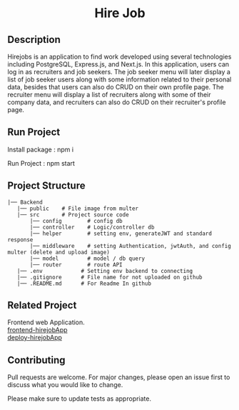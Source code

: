 <h1 align="center">Hire Job</h1>

## Description
Hirejobs is an application to find work developed using several technologies including PostgreSQL, Express.js, and Next.js. In this application, users can log in as recruiters and job seekers. The job seeker menu will later display a list of job seeker users along with some information related to their personal data, besides that users can also do CRUD on their own profile page. The recruiter menu will display a list of recruiters along with some of their company data, and recruiters can also do CRUD on their recruiter's profile page.

## Run Project
Install package : npm i

Run Project : npm start

## Project Structure

```
|── Backend
   |── public    # File image from multer
   |── src       # Project source code
       |── config        # config db
       |── controller    # Logic/controller db
       |── helper        # setting env, generateJWT and standard response
       |── middleware    # setting Authentication, jwtAuth, and config multer (delete and upload image)
       |── model         # model / db query
       |── router        # route API
   |── .env            # Setting env backend to connecting   
   |── .gitignore      # File name for not uploaded on github
   |── .README.md      # For Readme In github
```

## Related Project
Frontend web Application.\
[frontend-hirejobApp](https://github.com/taufikrmdhan/hirejob_nextjs)
<br/>
[deploy-hirejobApp](https://hirejob-nine.vercel.app/)

## Contributing
Pull requests are welcome. For major changes, please open an issue first to discuss what you would like to change.

Please make sure to update tests as appropriate.
